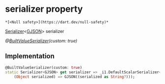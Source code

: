 


# serializer property




    *[<Null safety>](https://dart.dev/null-safety)*




[Serializer](https://pub.dev/documentation/built_value/8.1.4/serializer/Serializer-class.html)&lt;[GJSON](../../third_party_yonomi_graphql_schema_schema.docs.schema.gql/GJSON-class.md)> serializer
  
_@[BuiltValueSerializer](https://pub.dev/documentation/built_value/8.1.4/built_value/BuiltValueSerializer-class.html)(custom: true)_






## Implementation

```dart
@BuiltValueSerializer(custom: true)
static Serializer<GJSON> get serializer => _i1.DefaultScalarSerializer<GJSON>(
    (Object serialized) => GJSON((serialized as String?)));
```








